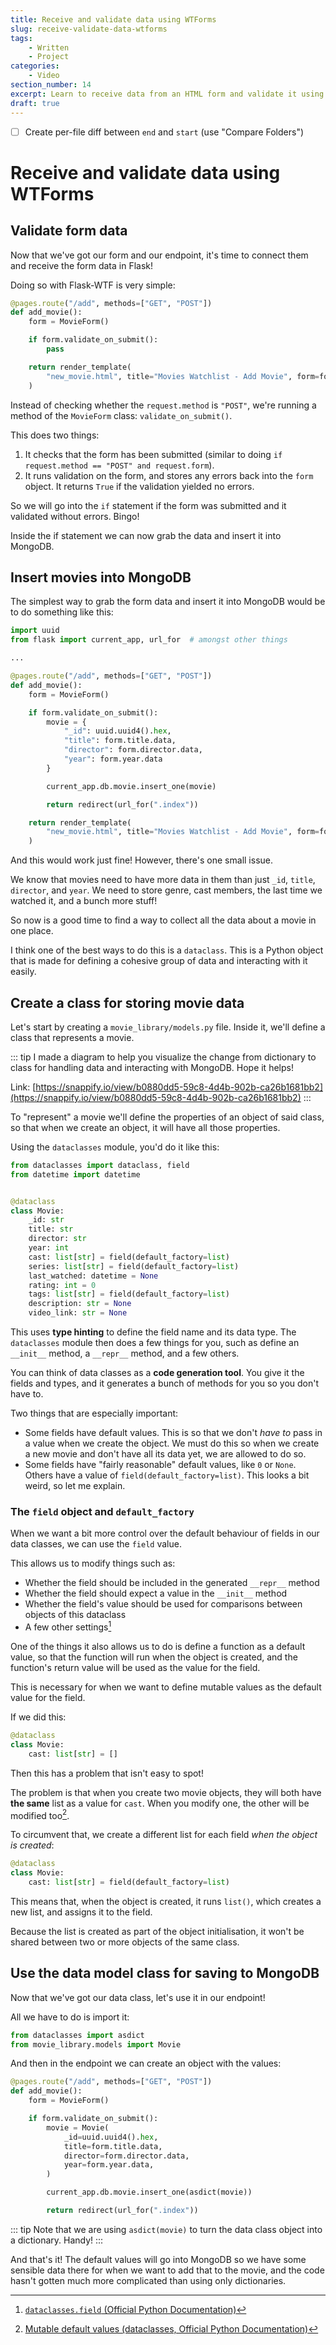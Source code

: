 ```yaml
---
title: Receive and validate data using WTForms
slug: receive-validate-data-wtforms
tags:
    - Written
    - Project
categories:
    - Video
section_number: 14
excerpt: Learn to receive data from an HTML form and validate it using WTForms.
draft: true
---
```


- [ ] Create per-file diff between `end` and `start` (use "Compare Folders")

# Receive and validate data using WTForms
## Validate form data
Now that we've got our form and our endpoint, it's time to connect them and receive the form data in Flask!

Doing so with Flask-WTF is very simple:

```py {5}
@pages.route("/add", methods=["GET", "POST"])
def add_movie():
    form = MovieForm()

    if form.validate_on_submit():
        pass

    return render_template(
        "new_movie.html", title="Movies Watchlist - Add Movie", form=form
    )
```

Instead of checking whether the `request.method` is `"POST"`, we're running a method of the `MovieForm` class: `validate_on_submit()`.

This does two things:

1. It checks that the form has been submitted (similar to doing `if request.method == "POST" and request.form`).
2. It runs validation on the form, and stores any errors back into the `form` object. It returns `True` if the validation yielded no errors.

So we will go into the `if` statement if the form was submitted and it validated without errors. Bingo!

Inside the if statement we can now grab the data and insert it into MongoDB.

## Insert movies into MongoDB
The simplest way to grab the form data and insert it into MongoDB would be to do something like this:

```py
import uuid
from flask import current_app, url_for  # amongst other things

...

@pages.route("/add", methods=["GET", "POST"])
def add_movie():
    form = MovieForm()

    if form.validate_on_submit():
        movie = {
            "_id": uuid.uuid4().hex,
            "title": form.title.data,
            "director": form.director.data,
            "year": form.year.data
        }

        current_app.db.movie.insert_one(movie)

        return redirect(url_for(".index"))

    return render_template(
        "new_movie.html", title="Movies Watchlist - Add Movie", form=form
    )
```

And this would work just fine! However, there's one small issue.

We know that movies need to have more data in them than just `_id`, `title`, `director`, and `year`. We need to store genre, cast members, the last time we watched it, and a bunch more stuff!

So now is a good time to find a way to collect all the data about a movie in one place.

I think one of the best ways to do this is a `dataclass`. This is a Python object that is made for defining a cohesive group of data and interacting with it easily.

## Create a class for storing movie data
Let's start by creating a `movie_library/models.py` file. Inside it, we'll define a class that represents a movie.

::: tip
I made a diagram to help you visualize the change from dictionary to class for handling data and interacting with MongoDB. Hope it helps!

Link: [https://snappify.io/view/b0880dd5-59c8-4d4b-902b-ca26b1681bb2](https://snappify.io/view/b0880dd5-59c8-4d4b-902b-ca26b1681bb2)
:::

To "represent" a movie we'll define the properties of an object of said class, so that when we create an object, it will have all those properties.

Using the `dataclasses` module, you'd do it like this:

```py
from dataclasses import dataclass, field
from datetime import datetime


@dataclass
class Movie:
    _id: str
    title: str
    director: str
    year: int
    cast: list[str] = field(default_factory=list)
    series: list[str] = field(default_factory=list)
    last_watched: datetime = None
    rating: int = 0
    tags: list[str] = field(default_factory=list)
    description: str = None
    video_link: str = None
```

This uses **type hinting** to define the field name and its data type. The `dataclasses` module then does a few things for you, such as define an `__init__` method, a `__repr__` method, and a few others.

You can think of data classes as a **code generation tool**. You give it the fields and types, and it generates a bunch of methods for you so you don't have to.

Two things that are especially important:

- Some fields have default values. This is so that we don't _have to_ pass in a value when we create the object. We must do this so when we create a new movie and don't have all its data yet, we are allowed to do so.
- Some fields have "fairly reasonable" default values, like `0` or `None`. Others have a value of `field(default_factory=list)`. This looks a bit weird, so let me explain.

### The `field` object and `default_factory`
When we want a bit more control over the default behaviour of fields in our data classes, we can use the `field` value.

This allows us to modify things such as:

- Whether the field should be included in the generated `__repr__` method
- Whether the field should expect a value in the `__init__` method
- Whether the field's value should be used for comparisons between objects of this dataclass
- A few other settings[^dataclass_field]

One of the things it also allows us to do is define a function as a default value, so that the function will run when the object is created, and the function's return value will be used as the value for the field.

This is necessary for when we want to define mutable values as the default value for the field.

If we did this:

```py
@dataclass
class Movie:
    cast: list[str] = []
```

Then this has a problem that isn't easy to spot!

The problem is that when you create two movie objects, they will both have **the same** list as a value for `cast`. When you modify one, the other will be modified too[^default_mutable_args].

To circumvent that, we create a different list for each field _when the object is created_:

```py
@dataclass
class Movie:
    cast: list[str] = field(default_factory=list)
```

This means that, when the object is created, it runs `list()`, which creates a new list, and assigns it to the field.

Because the list is created as part of the object initialisation, it won't be shared between two or more objects of the same class.

## Use the data model class for saving to MongoDB
Now that we've got our data class, let's use it in our endpoint!

All we have to do is import it:

```py
from dataclasses import asdict
from movie_library.models import Movie
```

And then in the endpoint we can create an object with the values:

```py {6-13}
@pages.route("/add", methods=["GET", "POST"])
def add_movie():
    form = MovieForm()

    if form.validate_on_submit():
        movie = Movie(
            _id=uuid.uuid4().hex,
            title=form.title.data,
            director=form.director.data,
            year=form.year.data,
        )

        current_app.db.movie.insert_one(asdict(movie))

        return redirect(url_for(".index"))
```

::: tip
Note that we are using `asdict(movie)` to turn the data class object into a dictionary. Handy!
:::

And that's it! The default values will go into MongoDB so we have some sensible data there for when we want to add that to the movie, and the code hasn't gotten much more complicated than using only dictionaries.

[^dataclass_field]: [`dataclasses.field` (Official Python Documentation)](https://docs.python.org/3/library/dataclasses.html#re-ordering-of-keyword-only-parameters-in-init)
[^default_mutable_args]: [Mutable default values (dataclasses, Official Python Documentation)](https://docs.python.org/3/library/dataclasses.html#mutable-default-values)